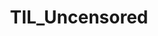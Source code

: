 ---
title: TIL_Uncensored
crosslinks:
- undelete
- youtubefactsbot
- Linky_links
- The_Donald
- PussyPass
- AskReddit
- socialism
- mallninjashit
- badphilosophy
- AskHistorians
- dataisbeautiful
- communists
- leanfire
- todayilearned
- exmuslim
- Shitstatistssay
- worldnews
- autotldr
- warlizard
- HailCorporate
---